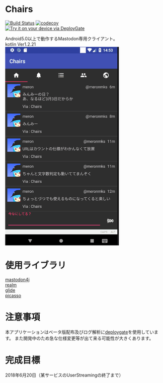 # Chairs
[![Build Status](https://travis-ci.org/meronmks/Chairs.svg?branch=master)](https://travis-ci.org/meronmks/Chairs)
[![codecov](https://codecov.io/gh/meronmks/Chairs/branch/master/graph/badge.svg)](https://codecov.io/gh/meronmks/Chairs)\
[<img src="https://dply.me/g06yf0/button/large" alt="Try it on your device via DeployGate">](https://dply.me/g06yf0#install)

Android5.0以上で動作するMastodon専用クライアント。\
kotlin Ver1.2.21\
![アプリの動作](resources/アプリ動作.gif)
# 使用ライブラリ
[mastodon4j](https://github.com/sys1yagi/mastodon4j)\
[realm](https://realm.io/jp/)\
[glide](https://github.com/bumptech/glide)\
[picasso](http://square.github.io/picasso/)
# 注意事項
本アプリケーションはベータ版配布及びログ解析に[deploygate](https://deploygate.com/)を使用しています。
また開発中のため急な仕様変更等が出て来る可能性が大きくあります。
# 完成目標
2018年6月20日（某サービスのUserStreamingの終了まで）
